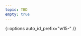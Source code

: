 ```yaml
---
topic: TBD
empty: true
---
```


{::options auto_id_prefix="w15-" /}
<!-- {: .aside-wrapper}
<span class="highlighter">
[W15 Slides](files/w15.min.pdf){:target="_blank"} (PDF, 266 KB)
</span>

### Agenda

### Activities

### Homework -->
